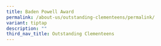 ```yaml
---
title: Baden Powell Award
permalink: /about-us/outstanding-clementeens/permalink/
variant: tiptap
description: ""
third_nav_title: Outstanding Clementeens
---
```

